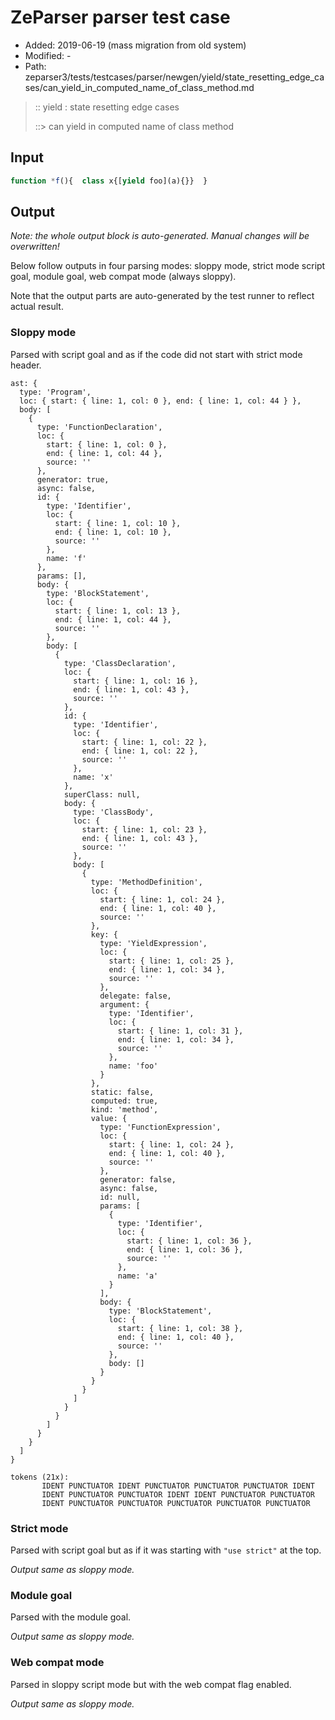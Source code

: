 # ZeParser parser test case

- Added: 2019-06-19 (mass migration from old system)
- Modified: -
- Path: zeparser3/tests/testcases/parser/newgen/yield/state_resetting_edge_cases/can_yield_in_computed_name_of_class_method.md

> :: yield : state resetting edge cases
>
> ::> can yield in computed name of class method

## Input

`````js
function *f(){  class x{[yield foo](a){}}  }
`````

## Output

_Note: the whole output block is auto-generated. Manual changes will be overwritten!_

Below follow outputs in four parsing modes: sloppy mode, strict mode script goal, module goal, web compat mode (always sloppy).

Note that the output parts are auto-generated by the test runner to reflect actual result.

### Sloppy mode

Parsed with script goal and as if the code did not start with strict mode header.

`````
ast: {
  type: 'Program',
  loc: { start: { line: 1, col: 0 }, end: { line: 1, col: 44 } },
  body: [
    {
      type: 'FunctionDeclaration',
      loc: {
        start: { line: 1, col: 0 },
        end: { line: 1, col: 44 },
        source: ''
      },
      generator: true,
      async: false,
      id: {
        type: 'Identifier',
        loc: {
          start: { line: 1, col: 10 },
          end: { line: 1, col: 10 },
          source: ''
        },
        name: 'f'
      },
      params: [],
      body: {
        type: 'BlockStatement',
        loc: {
          start: { line: 1, col: 13 },
          end: { line: 1, col: 44 },
          source: ''
        },
        body: [
          {
            type: 'ClassDeclaration',
            loc: {
              start: { line: 1, col: 16 },
              end: { line: 1, col: 43 },
              source: ''
            },
            id: {
              type: 'Identifier',
              loc: {
                start: { line: 1, col: 22 },
                end: { line: 1, col: 22 },
                source: ''
              },
              name: 'x'
            },
            superClass: null,
            body: {
              type: 'ClassBody',
              loc: {
                start: { line: 1, col: 23 },
                end: { line: 1, col: 43 },
                source: ''
              },
              body: [
                {
                  type: 'MethodDefinition',
                  loc: {
                    start: { line: 1, col: 24 },
                    end: { line: 1, col: 40 },
                    source: ''
                  },
                  key: {
                    type: 'YieldExpression',
                    loc: {
                      start: { line: 1, col: 25 },
                      end: { line: 1, col: 34 },
                      source: ''
                    },
                    delegate: false,
                    argument: {
                      type: 'Identifier',
                      loc: {
                        start: { line: 1, col: 31 },
                        end: { line: 1, col: 34 },
                        source: ''
                      },
                      name: 'foo'
                    }
                  },
                  static: false,
                  computed: true,
                  kind: 'method',
                  value: {
                    type: 'FunctionExpression',
                    loc: {
                      start: { line: 1, col: 24 },
                      end: { line: 1, col: 40 },
                      source: ''
                    },
                    generator: false,
                    async: false,
                    id: null,
                    params: [
                      {
                        type: 'Identifier',
                        loc: {
                          start: { line: 1, col: 36 },
                          end: { line: 1, col: 36 },
                          source: ''
                        },
                        name: 'a'
                      }
                    ],
                    body: {
                      type: 'BlockStatement',
                      loc: {
                        start: { line: 1, col: 38 },
                        end: { line: 1, col: 40 },
                        source: ''
                      },
                      body: []
                    }
                  }
                }
              ]
            }
          }
        ]
      }
    }
  ]
}

tokens (21x):
       IDENT PUNCTUATOR IDENT PUNCTUATOR PUNCTUATOR PUNCTUATOR IDENT
       IDENT PUNCTUATOR PUNCTUATOR IDENT IDENT PUNCTUATOR PUNCTUATOR
       IDENT PUNCTUATOR PUNCTUATOR PUNCTUATOR PUNCTUATOR PUNCTUATOR
`````

### Strict mode

Parsed with script goal but as if it was starting with `"use strict"` at the top.

_Output same as sloppy mode._

### Module goal

Parsed with the module goal.

_Output same as sloppy mode._

### Web compat mode

Parsed in sloppy script mode but with the web compat flag enabled.

_Output same as sloppy mode._
